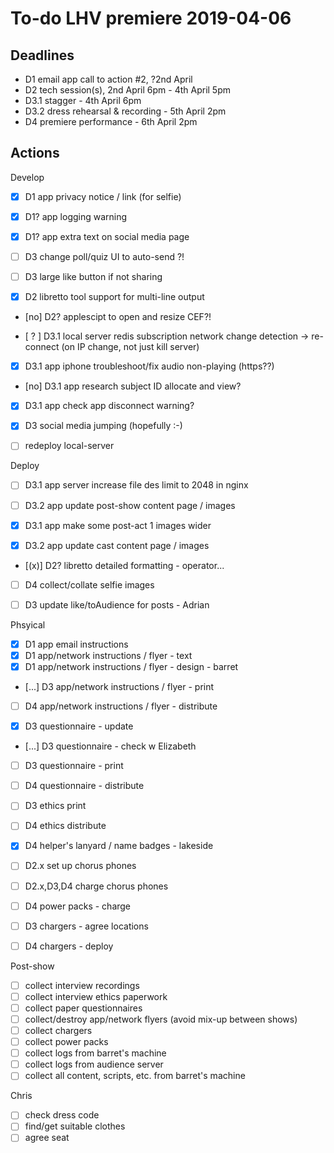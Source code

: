 # To-do LHV premiere 2019-04-06

## Deadlines

- D1 email app call to action #2, ?2nd April
- D2 tech session(s), 2nd April 6pm - 4th April 5pm
- D3.1 stagger - 4th April 6pm
- D3.2 dress rehearsal & recording - 5th April 2pm
- D4 premiere performance - 6th April 2pm

## Actions

Develop

- [x] D1 app privacy notice / link (for selfie)
- [x] D1? app logging warning
- [x] D1? app extra text on social media page 

- [ ] D3 change poll/quiz UI to auto-send ?!
- [ ] D3 large like button if not sharing

- [x] D2 libretto tool support for multi-line output

- [no] D2? applescipt to open and resize CEF?!

- [ ? ] D3.1 local server redis subscription network change detection -> re-connect (on IP change, not just kill server)

- [x] D3.1 app iphone troubleshoot/fix audio non-playing (https??)
- [no] D3.1 app research subject ID allocate and view?
- [x] D3.1 app check app disconnect warning?

- [x] D3 social media jumping (hopefully :-)
- [ ] redeploy local-server

Deploy

- [ ] D3.1 app server increase file des limit to 2048 in nginx

- [ ] D3.2 app update post-show content page / images

- [x] D3.1 app make some post-act 1 images wider
- [x] D3.2 app update cast content page / images

- [(x)] D2? libretto detailed formatting - operator...

- [ ] D4 collect/collate selfie images

- [ ] D3 update like/toAudience for posts - Adrian

Phsyical

- [x] D1 app email instructions
- [x] D1 app/network instructions / flyer - text
- [x] D1 app/network instructions / flyer - design - barret
- [...] D3 app/network instructions / flyer - print
- [ ] D4 app/network instructions / flyer - distribute

- [x] D3 questionnaire - update
- [...] D3 questionnaire - check w Elizabeth
- [ ] D3 questionnaire - print
- [ ] D4 questionnaire - distribute

- [ ] D3 ethics print
- [ ] D4 ethics distribute

- [x] D4 helper's lanyard / name badges - lakeside

- [ ] D2.x set up chorus phones
- [ ] D2.x,D3,D4 charge chorus phones
- [ ] D4 power packs - charge
- [ ] D3 chargers - agree locations
- [ ] D4 chargers - deploy

Post-show

- [ ] collect interview recordings
- [ ] collect interview ethics paperwork
- [ ] collect paper questionnaires
- [ ] collect/destroy app/network flyers (avoid mix-up between shows)
- [ ] collect chargers
- [ ] collect power packs
- [ ] collect logs from barret's machine
- [ ] collect logs from audience server
- [ ] collect all content, scripts, etc. from barret's machine

Chris

- [ ] check dress code
- [ ] find/get suitable clothes
- [ ] agree seat
